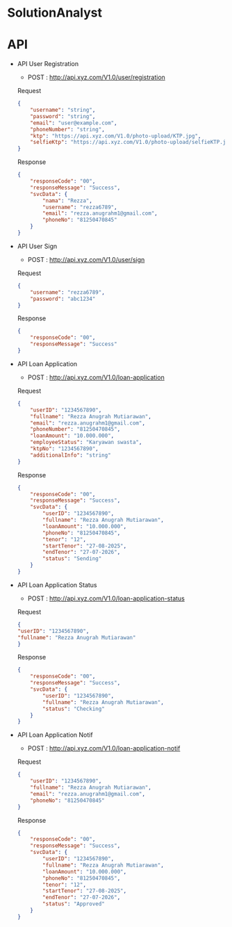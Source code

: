 # SolutionAnalyst

# API
- API User Registration
    - POST  : http://api.xyz.com/V1.0/user/registration
    
    Request
    ```json
    {
        "username": "string",
        "password": "string",
        "email": "user@example.com",
        "phoneNumber": "string",
        "ktp": "https://api.xyz.com/V1.0/photo-upload/KTP.jpg",
        "selfieKtp": "https://api.xyz.com/V1.0/photo-upload/selfieKTP.jpg"
    }
    ```

    Response
    ```json
    {
        "responseCode": "00",
        "responseMessage": "Success",
        "svcData": {
            "nama": "Rezza",
            "username": "rezza6789",
            "email": "rezza.anugrahm1@gmail.com",
            "phoneNo": "81250470845"
        }
    }
    ```

- API User Sign
    - POST  : http://api.xyz.com/V1.0/user/sign

    Request
    ```json
    {
        "username": "rezza6789",
        "password": "abc1234"
    }
    ```

    Response
    ```json
    {
        "responseCode": "00",
        "responseMessage": "Success"
    }
    ````

- API Loan Application
    - POST  : http://api.xyz.com/V1.0/loan-application

    Request
    ```json
    {
        "userID": "1234567890",
        "fullname": "Rezza Anugrah Mutiarawan",
        "email": "rezza.anugrahm1@gmail.com",
        "phoneNumber": "81250470845",
        "loanAmount": "10.000.000",
        "employeeStatus": "Karyawan swasta",
        "ktpNo": "1234567890",
        "additionalInfo": "string"
    }
    ```

    Response
    ```json
    {
        "responseCode": "00",
        "responseMessage": "Success",
        "svcData": {
            "userID": "1234567890",
            "fullname": "Rezza Anugrah Mutiarawan",
            "loanAmount": "10.000.000",
            "phoneNo": "81250470845",
            "tenor": "12",
            "startTenor": "27-08-2025",
            "endTenor": "27-07-2026",
            "status": "Sending"
        }
    }
    ```

- API Loan Application Status
    - POST  : http://api.xyz.com/V1.0/loan-application-status

    Request
    ```json
    {
    "userID": "1234567890",
    "fullname": "Rezza Anugrah Mutiarawan"
    }
    ```

    Response
    ```json
    {
        "responseCode": "00",
        "responseMessage": "Success",
        "svcData": {
            "userID": "1234567890",
            "fullname": "Rezza Anugrah Mutiarawan",
            "status": "Checking"
        }
    }
    ```

- API Loan Application Notif
    - POST  : http://api.xyz.com/V1.0/loan-application-notif

    Request
    ```json
    {
        "userID": "1234567890",
        "fullname": "Rezza Anugrah Mutiarawan",
        "email": "rezza.anugrahm1@gmail.com",
        "phoneNo": "81250470845"
    }
    ```

    Response
    ```json
    {
        "responseCode": "00",
        "responseMessage": "Success",
        "svcData": {
            "userID": "1234567890",
            "fullname": "Rezza Anugrah Mutiarawan",
            "loanAmount": "10.000.000",
            "phoneNo": "81250470845",
            "tenor": "12",
            "startTenor": "27-08-2025",
            "endTenor": "27-07-2026",
            "status": "Approved"
        }
    }
    ```

